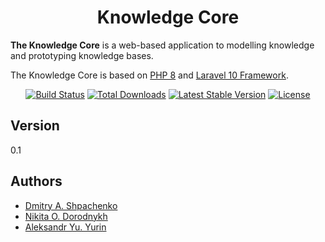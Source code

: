 <p align="center">
    <h1 align="center">Knowledge Core</h1>
</p>

**The Knowledge Core** is a web-based application to modelling knowledge and prototyping knowledge bases.

The Knowledge Core is based on [PHP 8](https://www.php.net/releases/8.0/ru.php) and [Laravel 10 Framework](https://laravel.com/docs/10.x/releases).

<p align="center">
<a href="https://github.com/laravel/framework/actions"><img src="https://github.com/laravel/framework/workflows/tests/badge.svg" alt="Build Status"></a>
<a href="https://packagist.org/packages/laravel/framework"><img src="https://img.shields.io/packagist/dt/laravel/framework" alt="Total Downloads"></a>
<a href="https://packagist.org/packages/laravel/framework"><img src="https://img.shields.io/packagist/v/laravel/framework" alt="Latest Stable Version"></a>
<a href="https://packagist.org/packages/laravel/framework"><img src="https://img.shields.io/packagist/l/laravel/framework" alt="License"></a>
</p>

## Version

0.1

## Authors
* [Dmitry A. Shpachenko](mailto:demix357@mail.ru)
* [Nikita O. Dorodnykh](mailto:tualatin32@mail.ru)
* [Aleksandr Yu. Yurin](mailto:iskander@icc.ru)
